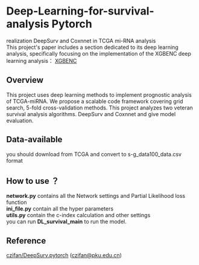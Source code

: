 # Deep-Learning-for-survival-analysis  **Pytorch**
realization DeepSurv and Coxnnet in TCGA mi-RNA analysis   
This project's paper includes a section dedicated to its deep learning analysis, specifically focusing on the implementation of the XGBENC deep learning analysis： [XGBENC](google.com)  
##  Overview
This project uses deep learning methods to implement prognostic analysis of TCGA-miRNA. We propose a scalable code framework covering grid search, 5-fold cross-validation methods. This project analyzes two veteran survival analysis algorithms. DeepSurv and Coxnnet and give model evaluation.
##  Data-available
you should download from TCGA and convert to s-g_data100_data.csv format
##  How to use ？
**network.py** contains all the Network settings and Partial Likelihood loss function  
**ini_file.py** contain all the hyper parameters  
**utils.py** contain the c-index calculation and other settings  
you can run **DL_survival_main** to run the model.

##  Reference
[czifan/DeepSurv.pytorch](https://github.com/czifan/DeepSurv.pytorch) (czifan@pku.edu.cn)
